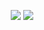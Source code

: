 <p align="center">
  <img src ="https://github-readme-stats.vercel.app/api?username=yigitcukuren&show_icons=true&count_private=true&theme=graywhite&hide_border=true&hide=contrib&hide_title=true&include_all_commits=true">
  <img src ="https://github-readme-stats.vercel.app/api/top-langs/?username=yigitcukuren&theme=graywhite&layout=compact&hide_border=true&hide_title=false&langs_count=10&hide=Dockerfile">
</p>
<!--
**yigitcukuren/yigitcukuren** is a ✨ _special_ ✨ repository because its `README.md` (this file) appears on your GitHub profile.

Here are some ideas to get you started:

- 🔭 I’m currently working on ...
- 🌱 I’m currently learning ...
- 👯 I’m looking to collaborate on ...
- 🤔 I’m looking for help with ...
- 💬 Ask me about ...
- 📫 How to reach me: ...
- 😄 Pronouns: ...
- ⚡ Fun fact: ...
-->
